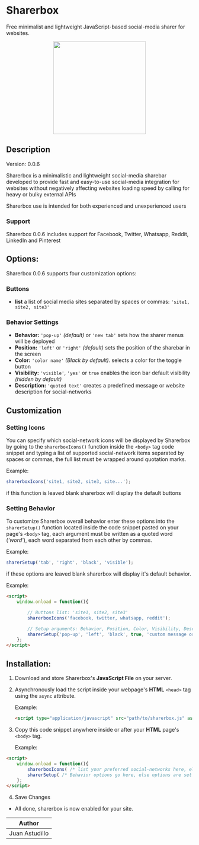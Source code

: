 # Sharerbox

Free minimalist and lightweight JavaScript-based social-media sharer for websites.

<p align="center"><img height="250" src="https://pbs.twimg.com/media/EZpSKM3XgAEjWtD.jpg"></p>

## Description

Version: 0.0.6

Sharerbox is a minimalistic and lightweight social-media sharebar developed to provide fast and easy-to-use social-media integration for websites without negatively affecting websites loading speed by calling for heavy or bulky external APIs

Sharerbox use is intended for both experienced and unexperienced users

### Support

Sharerbox 0.0.6 includes support for Facebook, Twitter, Whatsapp, Reddit, LinkedIn and Pinterest

## Options:

Sharerbox 0.0.6 supports four customization options:

### Buttons

* **list** a list of social media sites separated by spaces or commas: `'site1, site2, site3'`

### Behavior Settings

* **Behavior:** `'pop-up'` _(default)_ or `'new tab'` sets how the sharer menus will be deployed
* **Position:** `'left'` or `'right'` _(default)_ sets the position of the sharebar in the screen
* **Color:** `'color name'` _(Black by default)._ selects a color for the toggle button
* **Visibility:** `'visible'`, `'yes'` or `true` enables the icon bar default visibility _(hidden by default)_
* **Description:** `'quoted text'` creates a predefined message or website description for social-networks

## Customization

### Setting Icons

You can specify which social-network icons will be displayed by Sharerbox by going to the `sharerboxIcons()` function inside the `<body>` tag code snippet and typing a list of supported social-network items separated by spaces or commas, the full list must be wrapped around quotation marks.

Example:
```javascript
sharerboxIcons('site1, site2, site3, site...');
```

if this function is leaved blank sharerbox will display the default buttons

### Setting Behavior

To customize Sharerbox overall behavior enter these options into the `sharerSetup()` function located inside the code snippet pasted on your page's `<body>` tag, each argument must be written as a quoted word (_'word'_), each word separated from each other by commas.

Example:
```javascript
sharerSetup('tab', 'right', 'black', 'visible');
```

if these options are leaved blank sharerbox will display it's default behavior.

Example:
```html
<script>
	window.onload = function(){

		// Buttons list: 'site1, site2, site3'
		sharerboxIcons('facebook, twitter, whatsapp, reddit');

		// Setup arguments: Behavior, Position, Color, Visibility, Description
		sharerSetup('pop-up', 'left', 'black', true, 'custom message or description goes here (optional)');
	};
</script>
```

## Installation:

1. Download and store Sharerbox's **JavaScript File** on your server.

2. Asynchronously load the script inside your webpage's **HTML** `<head>` tag using the `async` attribute.

	Example:
	```html
	<script type="application/javascript" src="path/to/sharerbox.js" async></script>
	```

3. Copy this code snippet anywhere inside or after your **HTML** page's `<body>` tag.

	Example:
```html
<script>
	window.onload = function(){
		sharerboxIcons( /* list your preferred social-networks here, else options are set to default */ );
		sharerSetup( /* Behavior options go here, else options are set to default */ );
	};
</script>
```
4. Save Changes

* All done, sharerbox is now enabled for your site.


|Author        |
|--------------|
|Juan Astudillo|
